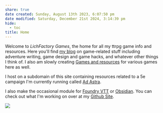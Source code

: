 ```yaml
---
share: true
date created: Sunday, August 13th 2023, 6:07:50 pm
date modified: Saturday, December 21st 2024, 3:14:39 pm
hide:
  - toc
title: Home
---
```


Welcome to *LichFactory Games*, the home for all my ttrpg game info and resources. Here you'll find [my blog](https://lichfactory.com/cryptography/) on game-related stuff including adventure writing, game design and game hacks, and whatever other things I think of. I also am slowly creating [Games and resources](./Games-And-Resources/index.md) for various games here as well. 

I host on a subdomain of this site containing resources related to a 5e campaign I'm currently running called [Ad Astra](https://adastra.lichfactory.com). 

I also make the occasional module for [Foundry VTT](https://foundryvtt.com) or [Obsidian](https://obsidian.md). You can check out what I'm working on over at my [Github Site](https://github.com/LichFactory-Games). 

![](../assets/img/lich-factory-front.jpg)
